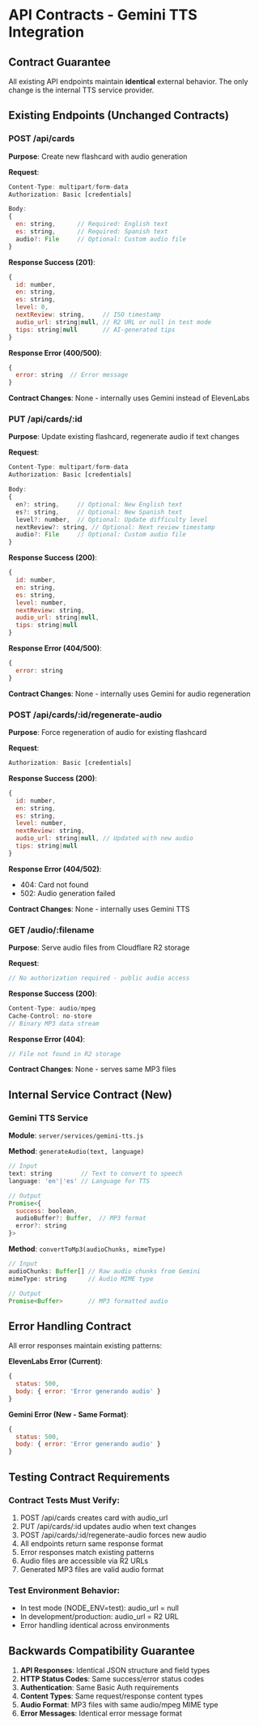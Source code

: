 # API Contracts - Gemini TTS Integration

## Contract Guarantee
All existing API endpoints maintain **identical** external behavior. The only change is the internal TTS service provider.

## Existing Endpoints (Unchanged Contracts)

### POST /api/cards
**Purpose**: Create new flashcard with audio generation

**Request**:
```javascript
Content-Type: multipart/form-data
Authorization: Basic [credentials]

Body:
{
  en: string,      // Required: English text
  es: string,      // Required: Spanish text  
  audio?: File     // Optional: Custom audio file
}
```

**Response Success (201)**:
```javascript
{
  id: number,
  en: string,
  es: string, 
  level: 0,
  nextReview: string,     // ISO timestamp
  audio_url: string|null, // R2 URL or null in test mode
  tips: string|null       // AI-generated tips
}
```

**Response Error (400/500)**:
```javascript
{
  error: string  // Error message
}
```

**Contract Changes**: None - internally uses Gemini instead of ElevenLabs

### PUT /api/cards/:id  
**Purpose**: Update existing flashcard, regenerate audio if text changes

**Request**:
```javascript
Content-Type: multipart/form-data
Authorization: Basic [credentials]

Body:
{
  en?: string,     // Optional: New English text
  es?: string,     // Optional: New Spanish text
  level?: number,  // Optional: Update difficulty level
  nextReview?: string, // Optional: Next review timestamp
  audio?: File     // Optional: Custom audio file
}
```

**Response Success (200)**:
```javascript
{
  id: number,
  en: string,
  es: string,
  level: number, 
  nextReview: string,
  audio_url: string|null,
  tips: string|null
}
```

**Response Error (404/500)**:
```javascript
{
  error: string
}
```

**Contract Changes**: None - internally uses Gemini for audio regeneration

### POST /api/cards/:id/regenerate-audio
**Purpose**: Force regeneration of audio for existing flashcard

**Request**:
```javascript
Authorization: Basic [credentials]
```

**Response Success (200)**:
```javascript
{
  id: number,
  en: string,
  es: string,
  level: number,
  nextReview: string, 
  audio_url: string|null, // Updated with new audio
  tips: string|null
}
```

**Response Error (404/502)**:
- 404: Card not found
- 502: Audio generation failed

**Contract Changes**: None - internally uses Gemini TTS

### GET /audio/:filename
**Purpose**: Serve audio files from Cloudflare R2 storage

**Request**:
```javascript
// No authorization required - public audio access
```

**Response Success (200)**:
```javascript
Content-Type: audio/mpeg
Cache-Control: no-store
// Binary MP3 data stream
```

**Response Error (404)**:
```javascript
// File not found in R2 storage
```

**Contract Changes**: None - serves same MP3 files

## Internal Service Contract (New)

### Gemini TTS Service
**Module**: `server/services/gemini-tts.js`

**Method**: `generateAudio(text, language)`
```javascript
// Input
text: string        // Text to convert to speech  
language: 'en'|'es' // Language for TTS

// Output  
Promise<{
  success: boolean,
  audioBuffer?: Buffer,  // MP3 format
  error?: string
}>
```

**Method**: `convertToMp3(audioChunks, mimeType)`
```javascript
// Input
audioChunks: Buffer[] // Raw audio chunks from Gemini
mimeType: string      // Audio MIME type

// Output
Promise<Buffer>       // MP3 formatted audio
```

## Error Handling Contract

All error responses maintain existing patterns:

**ElevenLabs Error (Current)**:
```javascript
{
  status: 500,
  body: { error: 'Error generando audio' }
}
```

**Gemini Error (New - Same Format)**:
```javascript
{
  status: 500, 
  body: { error: 'Error generando audio' }
}
```

## Testing Contract Requirements

### Contract Tests Must Verify:
1. POST /api/cards creates card with audio_url
2. PUT /api/cards/:id updates audio when text changes  
3. POST /api/cards/:id/regenerate-audio forces new audio
4. All endpoints return same response format
5. Error responses match existing patterns
6. Audio files are accessible via R2 URLs
7. Generated MP3 files are valid audio format

### Test Environment Behavior:
- In test mode (NODE_ENV=test): audio_url = null
- In development/production: audio_url = R2 URL
- Error handling identical across environments

## Backwards Compatibility Guarantee

1. **API Responses**: Identical JSON structure and field types
2. **HTTP Status Codes**: Same success/error status codes  
3. **Authentication**: Same Basic Auth requirements
4. **Content Types**: Same request/response content types
5. **Audio Format**: MP3 files with same audio/mpeg MIME type
6. **Error Messages**: Identical error message format